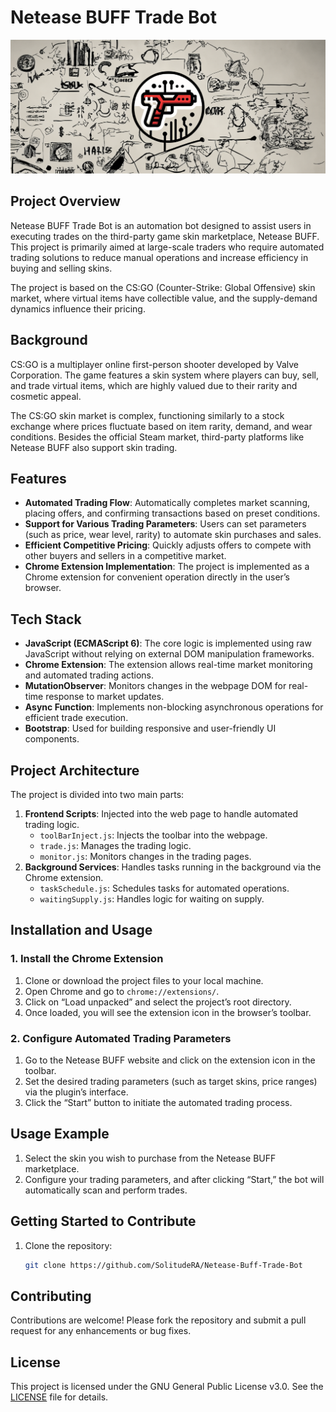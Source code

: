 # Netease BUFF Trade Bot

<div align="center">
   <img src="assets/images/thumbnail.png" alt="logo">
</div>

## Project Overview
Netease BUFF Trade Bot is an automation bot designed to assist users in executing trades on the third-party game skin marketplace, Netease BUFF. This project is primarily aimed at large-scale traders who require automated trading solutions to reduce manual operations and increase efficiency in buying and selling skins.

The project is based on the CS:GO (Counter-Strike: Global Offensive) skin market, where virtual items have collectible value, and the supply-demand dynamics influence their pricing.

## Background
CS:GO is a multiplayer online first-person shooter developed by Valve Corporation. The game features a skin system where players can buy, sell, and trade virtual items, which are highly valued due to their rarity and cosmetic appeal.

The CS:GO skin market is complex, functioning similarly to a stock exchange where prices fluctuate based on item rarity, demand, and wear conditions. Besides the official Steam market, third-party platforms like Netease BUFF also support skin trading.

## Features
- **Automated Trading Flow**: Automatically completes market scanning, placing offers, and confirming transactions based on preset conditions.
- **Support for Various Trading Parameters**: Users can set parameters (such as price, wear level, rarity) to automate skin purchases and sales.
- **Efficient Competitive Pricing**: Quickly adjusts offers to compete with other buyers and sellers in a competitive market.
- **Chrome Extension Implementation**: The project is implemented as a Chrome extension for convenient operation directly in the user’s browser.

## Tech Stack
- **JavaScript (ECMAScript 6)**: The core logic is implemented using raw JavaScript without relying on external DOM manipulation frameworks.
- **Chrome Extension**: The extension allows real-time market monitoring and automated trading actions.
- **MutationObserver**: Monitors changes in the webpage DOM for real-time response to market updates.
- **Async Function**: Implements non-blocking asynchronous operations for efficient trade execution.
- **Bootstrap**: Used for building responsive and user-friendly UI components.

## Project Architecture
The project is divided into two main parts:
1. **Frontend Scripts**: Injected into the web page to handle automated trading logic.
    - `toolBarInject.js`: Injects the toolbar into the webpage.
    - `trade.js`: Manages the trading logic.
    - `monitor.js`: Monitors changes in the trading pages.
2. **Background Services**: Handles tasks running in the background via the Chrome extension.
    - `taskSchedule.js`: Schedules tasks for automated operations.
    - `waitingSupply.js`: Handles logic for waiting on supply.

## Installation and Usage
### 1. Install the Chrome Extension
1. Clone or download the project files to your local machine.
2. Open Chrome and go to `chrome://extensions/`.
3. Click on “Load unpacked” and select the project’s root directory.
4. Once loaded, you will see the extension icon in the browser’s toolbar.

### 2. Configure Automated Trading Parameters
1. Go to the Netease BUFF website and click on the extension icon in the toolbar.
2. Set the desired trading parameters (such as target skins, price ranges) via the plugin’s interface.
3. Click the “Start” button to initiate the automated trading process.

## Usage Example
1. Select the skin you wish to purchase from the Netease BUFF marketplace.
2. Configure your trading parameters, and after clicking “Start,” the bot will automatically scan and perform trades.

## Getting Started to Contribute

1. Clone the repository:
   ```sh
   git clone https://github.com/SolitudeRA/Netease-Buff-Trade-Bot
   
## Contributing
Contributions are welcome! Please fork the repository and submit a pull request for any enhancements or bug fixes.

## License

This project is licensed under the GNU General Public License v3.0. See the [LICENSE](./LICENSE) file for details.
